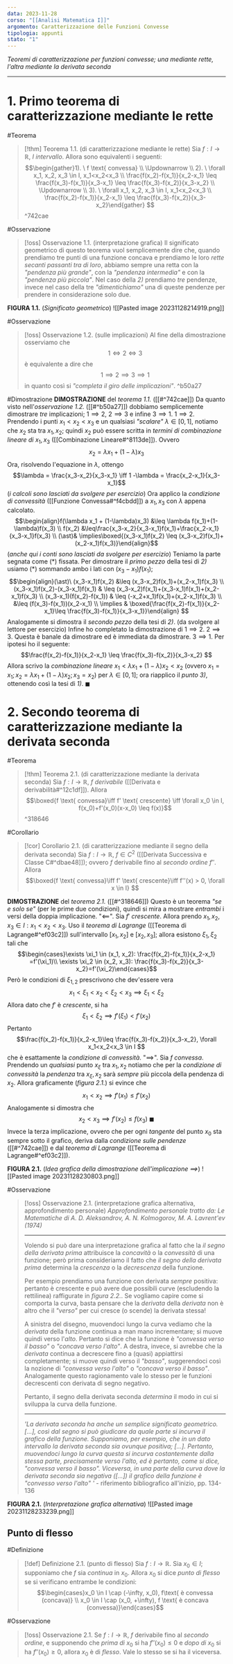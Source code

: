 ```yaml
---
data: 2023-11-28
corso: "[[Analisi Matematica I]]"
argomento: Caratterizzazione delle Funzioni Convesse
tipologia: appunti
stato: "1"
---
```

*Teoremi di caratterizzazione per funzioni convesse; una mediante rette, l'altra mediante la derivata seconda*
- - -
# 1. Primo teorema di caratterizzazione mediante le rette
#Teorema 
> [!thm] Teorema 1.1. (di caratterizzazione mediante le rette)
> Sia $f: I \longrightarrow \mathbb{R}$, $I$ *intervallo*.
> Allora sono equivalenti i seguenti:
> $$\begin{gather}1). \ f \text{ convessa} \\ \Updownarrow \\ 2). \ \forall x_1, x_2, x_3 \in I, x_1<x_2<x_3 \\ \frac{f(x_2)-f(x_1)}{x_2-x_1} \leq \frac{f(x_3)-f(x_1)}{x_3-x_1} \leq \frac{f(x_3)-f(x_2)}{x_3-x_2} \\ \Updownarrow \\ 3). \ \forall x_1, x_2, x_3 \in I, x_1<x_2<x_3 \\ \frac{f(x_2)-f(x_1)}{x_2-x_1} \leq \frac{f(x_3)-f(x_2)}{x_3-x_2}\end{gather} $$
^742cae

#Osservazione 
> [!oss] Osservazione 1.1. (interpretazione grafica)
> Il significato geometrico di questo teorema vuol semplicemente dire che, quando prendiamo tre punti di una funzione concava e prendiamo le loro *rette secanti passanti tra di loro*, abbiamo sempre una retta con la *"pendenza più grande"*, con la *"pendenza intermedia"* e con la *"pendenza più piccola"*. 
> Nel caso della *2)* prendiamo *tre* pendenze, invece nel caso della tre *"dimentichiamo"* una di queste pendenze per prendere in considerazione solo due.

**FIGURA 1.1.** (*Significato geometrico*)
![[Pasted image 20231128214919.png]]

#Osservazione 
> [!oss] Osservazione 1.2. (sulle implicazioni)
> Al fine della dimostrazione osserviamo che
> $$1 \iff 2 \iff 3$$
> è equivalente a dire che
> $$1 \implies 2 \implies 3 \implies 1$$
> in quanto così si *"completa il giro delle implicazioni"*.
^b50a27

#Dimostrazione 
**DIMOSTRAZIONE** del *teorema 1.1.* ([[#^742cae]])
Da quanto visto nell'*osservazione 1.2.* ([[#^b50a27]]) dobbiamo semplicemente dimostrare *tre* implicazioni; $1 \implies 2$, $2 \implies 3$ e infine $3 \implies 1$.
$1 \implies 2$. Prendendo i punti $x_1 < x_2 < x_3$ e un qualsiasi *"scalare"* $\lambda \in [0, 1]$, notiamo che $x_2$ sta tra $x_1, x_2$; quindi $x_2$ può essere scritta in *termini di combinazione lineare di* $x_1, x_3$ ([[Combinazione Lineare#^8113de]]). Ovvero
$$ x_2 = \lambda x_1 + (1-\lambda) x_3$$
Ora, risolvendo l'equazione in $\lambda$, ottengo
$$\lambda = \frac{x_3-x_2}{x_3-x_1}  \iff 1 -\lambda = \frac{x_2-x_1}{x_3-x_1}$$
(*i calcoli sono lasciati da svolgere per esercizio*)
Ora applico la *condizione di convessità* ([[Funzione Convessa#^f4cbdd]]) a $x_1, x_3$ con $\lambda$ appena calcolato.
$$\begin{align}f(\lambda x_1 + (1-\lambda)x_3) &\leq \lambda f(x_1)+(1-\lambda)f(x_3) \\ f(x_2) &\leq\frac{x_3-x_2}{x_3-x_1}f(x_1)+\frac{x_2-x_1}{x_3-x_1}f(x_3) \\ (\ast)& \implies\boxed{(x_3-x_1)f(x_2) \leq (x_3-x_2)f(x_1)+(x_2-x_1)f(x_3)}\end{align}$$
(*anche qui i conti sono lasciati da svolgere per esercizio*)
Teniamo la parte segnata come $(\ast)$ fissata.
Per dimostrare il *primo pezzo* della tesi di *2)* usiamo $(\ast)$ sommando ambo i lati con $(x_3-x_1)f(x_1)$;
$$\begin{align}(\ast)\ (x_3-x_1)f(x_2) &\leq (x_3-x_2)f(x_1)+(x_2-x_1)f(x_3) \\ (x_3-x_1)f(x_2)-(x_3-x_1)f(x_1) & \leq (x_3-x_2)f(x_1)+(x_3-x_1)f(x_1)+(x_2-x_1)f(x_3) \\ (x_3-x_1)(f(x_2)-f(x_1)) & \leq (-x_2+x_1)f(x_1)+(x_2-x_1)f(x_3) \\ &\leq (f(x_3)-f(x_1))(x_2-x_1) \\ \implies & \boxed{\frac{f(x_2)-f(x_1)}{x_2-x_1}\leq \frac{f(x_3)-f(x_1)}{x_3-x_1}}\end{align} $$
Analogamente si dimostra il *secondo pezzo* della tesi di *2)*. (da svolgere al lettore per esercizio)
Infine ho completato la dimostrazione di $1 \implies 2$.
$2 \implies 3$. Questa è banale da dimostrare ed è immediata da dimostrare.
$3 \implies 1$. Per ipotesi ho il seguente:
$$\frac{f(x_2)-f(x_1)}{x_2-x_1} \leq \frac{f(x_3)-f(x_2)}{x_3-x_2} $$
Allora scrivo la *combinazione lineare* $x_1 < \lambda x_1 + (1-\lambda)x_2 < x_2$ (ovvero $x_1 = x_1; x_2 = \lambda x_1 + (1-\lambda)x_2; x_3 = x_2$) per $\lambda \in [0, 1]$; ora riapplico il *punto 3)*, ottenendo così la tesi di *1)*. $\blacksquare$

# 2. Secondo teorema di caratterizzazione mediante la derivata seconda

#Teorema 
> [!thm] Teorema 2.1. (di caratterizzazione mediante la derivata seconda)
> Sia $f: I \longrightarrow \mathbb{R}$, $f$ *derivabile* ([[Derivata e derivabilità#^12c1df]]).
> Allora
> $$\boxed{f \text{ convessa}\iff f' \text{ crescente} \iff \forall x_0 \in I, f(x_0)+f'(x_0)(x-x_0) \leq f(x)}$$
^318646

#Corollario 
> [!cor] Corollario 2.1. (di caratterizzazione mediante il segno della derivata seconda) 
> Sia $f: I \longrightarrow \mathbb{R}$, $f \in C^2$ ([[Derivata Successiva e Classe C#^dbae48]]); ovvero $f$ derivabile fino al *secondo ordine* $f''$.
> Allora
> $$\boxed{f \text{ convessa}\iff f' \text{ crescente}\iff f''(x) > 0, \forall x \in I} $$

**DIMOSTRAZIONE** del *teorema 2.1.* ([[#^318646]])
Questo è un teorema *"se e solo se"* (per le prime due condizioni), quindi si mira a mostrare *entrambi* i versi della doppia implicazione.
"$\impliedby$". Sia $f'$ *crescente*. 
Allora prendo $x_1, x_2, x_3 \in I: x_1 < x_2 < x_3$.
Uso il *teorema di Lagrange* ([[Teorema di Lagrange#^ef03c2]]) sull'intervallo $[x_1, x_2]$ e $[x_2, x_3]$; allora esistono $\xi_1, \xi_2$ tali che
$$\begin{cases}\exists \xi_1 \in (x_1, x_2): \frac{f(x_2)-f(x_1)}{x_2-x_1} =f'(\xi_1)\\ \exists \xi_2 \in (x_2, x_3): \frac{f(x_3)-f(x_2)}{x_3-x_2}=f'(\xi_2)\end{cases}$$
Però le condizioni di $\xi_{1,2}$ prescrivono che dev'essere vera
$$x_1 < \xi_1 < x_2 < \xi_2 < x_3 \implies \xi_1 < \xi_2 $$
Allora dato che $f'$ è *crescente*, si ha
$$\xi_1 < \xi_2 \implies f'(\xi_1) < f'(x_2) $$
Pertanto
$$\frac{f(x_2)-f(x_1)}{x_2-x_1}\leq \frac{f(x_3)-f(x_2)}{x_3-x_2}, \forall x_1<x_2<x_3 \in I $$
che è esattamente la *condizione di convessità*.
"$\implies$". Sia $f$ *convessa*.
Prendendo un *qualsiasi* punto $x_\xi$ tra $x_1, x_2$ notiamo che per la *condizione di convessità* la *pendenza* tra $x_\xi, x_2$ sarà *sempre* più piccola della pendenza di $x_2$.
Allora graficamente (*figura 2.1.*) si evince che
$$x_1<x_2 \implies f'(x_1)\leq f'(x_2) $$
Analogamente si dimostra che
$$x_2 < x_3 \implies f'(x_2) \leq f(x_3) \ \blacksquare$$
Invece la terza implicazione, ovvero che per ogni *tangente* del punto $x_0$ sta sempre sotto il grafico, deriva dalla *condizione sulle pendenze* ([[#^742cae]]) e dal *teorema di Lagrange* ([[Teorema di Lagrange#^ef03c2]]).

**FIGURA 2.1.** (*Idea grafica della dimostrazione dell'implicazione $\implies$*)
![[Pasted image 20231128230803.png]]

#Osservazione 
> [!oss] Osservazione 2.1. (interpretazione grafica alternativa, approfondimento personale)
> *Approfondimento personale tratto da: Le Matematiche di A. D. Aleksandrov, A. N. Kolmogorov, M. A. Lavrent'ev (1974)*
> - - -
> Volendo si può dare una interpretazione grafica al fatto che la *il segno della derivata prima* attribuisce la *concavità* o la *convessità* di una funzione; però prima consideriamo il fatto che *il segno della derivata prima* determina la *crescenza* o la *decrescenza* della funzione.
> 
> Per esempio prendiamo una funzione con derivata *sempre* positiva: pertanto è crescente e può avere due possibili curve (escludendo la rettilinea) raffigurate in *figura 2.2.*. 
> Se vogliamo capire come si comporta la curva, basta pensare che la *derivata* della *derivata* non è altro che il *"verso"* per cui cresce (o scende) la derivata stessa!
> 
> A sinistra del disegno, muovendoci lungo la curva vediamo che la *derivata* della funzione continua a man mano incrementare; si muove quindi verso l'*alto*. Pertanto si dice che la funzione è *"convessa verso il basso"* o *"concava verso l'alto"*.
> A destra, invece, si avrebbe che la *derivata* continua a decrescere fino a (quasi) appiattirsi completamente; si muove quindi verso il *"basso"*, suggerendoci così la nozione di *"convessa verso l'alto"* o *"concava verso il basso"*.
> Analogamente questo ragionamento vale lo stesso per le funzioni decrescenti con derivata di segno negativo.
> 
> Pertanto, il segno della derivata seconda *determina* il modo in cui si sviluppa la curva della funzione.
> - - -
> *'La derivata seconda ha anche un semplice significato geometrico. 
> [...], così dal segno si può giudicare da quale parte si incurva il grafico della funzione.
> Supponiamo, per esempio, che in un dato intervallo la derivata seconda sia ovunque positiva; [...]. Pertanto, muovendoci lungo la curva questa si incurva costantemente dalla stessa parte, precisamente verso l'alto, ed è pertanto, come si dice, "convessa verso il basso". Viceversa, in una parte della curva dove la derivata seconda sia negativa ([...]) il grafico della funzione è "convesso verso l'alto" '* - riferimento bibliografico all'inizio, pp. 134-136

**FIGURA 2.1.** (*Interpretazione grafica alternativa*)
![[Pasted image 20231128233239.png]]

## Punto di flesso
#Definizione 
> [!def] Definizione 2.1. (punto di flesso)
> Sia $f: I \longrightarrow \mathbb{R}$.
> Sia $x_0 \in I$; supponiamo che $f$ sia *continua* in $x_0$.
> Allora $x_0$ si dice *punto di flesso* se si verificano entrambe le condizioni:
> $$\begin{cases}x_0 \in I \cap (-\infty, x_0), f\text{ è convessa (concava)} \\ x_0 \in I \cap (x_0, +\infty), f \text{ è concava (convessa)}\end{cases}$$

#Osservazione 
> [!oss] Osservazione 2.1.
> Se $f: I \longrightarrow \mathbb{R}$, $f$ derivabile fino al *secondo ordine*, e supponendo che *prima di* $x_0$ si ha $f''(x_0) \leq 0$ e *dopo di* $x_0$ si ha $f''(x_0) \geq 0$, allora $x_0$ è di *flesso*. Vale lo stesso se si ha il viceversa.
